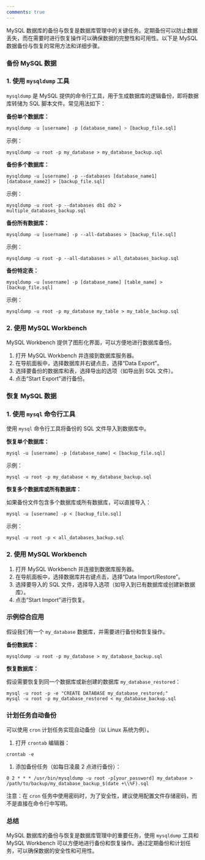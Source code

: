```yaml
---
comments: true
---
```


MySQL 数据库的备份与恢复是数据库管理中的关键任务。定期备份可以防止数据丢失，而在需要时进行恢复操作可以确保数据的完整性和可用性。以下是 MySQL 数据备份与恢复的常用方法和详细步骤。

### 备份 MySQL 数据

### 1. 使用 `mysqldump` 工具

`mysqldump` 是 MySQL 提供的命令行工具，用于生成数据库的逻辑备份，即将数据库转储为 SQL 脚本文件。常见用法如下：

**备份单个数据库：**

```sql
mysqldump -u [username] -p [database_name] > [backup_file.sql]
```

示例：

```
mysqldump -u root -p my_database > my_database_backup.sql
```

**备份多个数据库：**

```
mysqldump -u [username] -p --databases [database_name1] [database_name2] > [backup_file.sql]
```

示例：

```
mysqldump -u root -p --databases db1 db2 > multiple_databases_backup.sql
```

**备份所有数据库：**

```
mysqldump -u [username] -p --all-databases > [backup_file.sql]
```

示例：

```
mysqldump -u root -p --all-databases > all_databases_backup.sql
```

**备份特定表：**

```
mysqldump -u [username] -p [database_name] [table_name] > [backup_file.sql]
```

示例：

```
mysqldump -u root -p my_database my_table > my_table_backup.sql
```

### 2. 使用 MySQL Workbench

MySQL Workbench 提供了图形化界面，可以方便地进行数据库备份。

1. 打开 MySQL Workbench 并连接到数据库服务器。
2. 在导航面板中，选择数据库并右键点击，选择“Data Export”。
3. 选择要备份的数据库和表，选择导出的选项（如导出到 SQL 文件）。
4. 点击“Start Export”进行备份。

### 恢复 MySQL 数据

### 1. 使用 `mysql` 命令行工具

使用 `mysql` 命令行工具将备份的 SQL 文件导入到数据库中。

**恢复单个数据库：**

```
mysql -u [username] -p [database_name] < [backup_file.sql]
```

示例：

```
mysql -u root -p my_database < my_database_backup.sql
```

**恢复多个数据库或所有数据库：**

如果备份文件包含多个数据库或所有数据库，可以直接导入：

```
mysql -u [username] -p < [backup_file.sql]
```

示例：

```
mysql -u root -p < all_databases_backup.sql
```

### 2. 使用 MySQL Workbench

1. 打开 MySQL Workbench 并连接到数据库服务器。
2. 在导航面板中，选择数据库并右键点击，选择“Data Import/Restore”。
3. 选择要导入的 SQL 文件，选择导入选项（如导入到已有数据库或创建新数据库）。
4. 点击“Start Import”进行恢复。

### 示例综合应用

假设我们有一个 `my_database` 数据库，并需要进行备份和恢复操作。

**备份数据库：**

```
mysqldump -u root -p my_database > my_database_backup.sql
```

**恢复数据库：**

假设需要恢复到同一个数据库或新创建的数据库 `my_database_restored`：

```
mysql -u root -p -e "CREATE DATABASE my_database_restored;"
mysql -u root -p my_database_restored < my_database_backup.sql
```

### 计划任务自动备份

可以使用 `cron` 计划任务实现自动备份（以 Linux 系统为例）。

1. 打开 `crontab` 编辑器：

```
crontab -e
```

1. 添加备份任务（如每日凌晨 2 点进行备份）：

```
0 2 * * * /usr/bin/mysqldump -u root -p[your_password] my_database > /path/to/backup/my_database_backup_$(date +\\%F).sql
```

注意：在 `cron` 任务中使用密码时，为了安全性，建议使用配置文件存储密码，而不是直接在命令行中写明。

### 总结

MySQL 数据库的备份与恢复是数据库管理中的重要任务，使用 `mysqldump` 工具和 MySQL Workbench 可以方便地进行备份和恢复操作。通过定期备份和计划任务，可以确保数据的安全性和可用性。